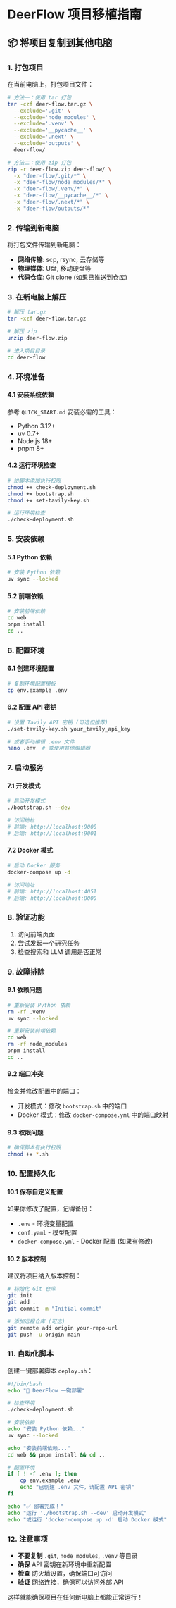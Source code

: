 # DeerFlow 项目移植指南

## 📦 将项目复制到其他电脑

### 1. 打包项目

在当前电脑上，打包项目文件：

```bash
# 方法一：使用 tar 打包
tar -czf deer-flow.tar.gz \
  --exclude='.git' \
  --exclude='node_modules' \
  --exclude='.venv' \
  --exclude='__pycache__' \
  --exclude='.next' \
  --exclude='outputs' \
  deer-flow/

# 方法二：使用 zip 打包
zip -r deer-flow.zip deer-flow/ \
  -x "deer-flow/.git/*" \
  -x "deer-flow/node_modules/*" \
  -x "deer-flow/.venv/*" \
  -x "deer-flow/__pycache__/*" \
  -x "deer-flow/.next/*" \
  -x "deer-flow/outputs/*"
```

### 2. 传输到新电脑

将打包文件传输到新电脑：

- **网络传输**: scp, rsync, 云存储等
- **物理媒体**: U盘, 移动硬盘等
- **代码仓库**: Git clone (如果已推送到仓库)

### 3. 在新电脑上解压

```bash
# 解压 tar.gz
tar -xzf deer-flow.tar.gz

# 解压 zip
unzip deer-flow.zip

# 进入项目目录
cd deer-flow
```

### 4. 环境准备

#### 4.1 安装系统依赖

参考 `QUICK_START.md` 安装必需的工具：
- Python 3.12+
- uv 0.7+
- Node.js 18+
- pnpm 8+

#### 4.2 运行环境检查

```bash
# 给脚本添加执行权限
chmod +x check-deployment.sh
chmod +x bootstrap.sh
chmod +x set-tavily-key.sh

# 运行环境检查
./check-deployment.sh
```

### 5. 安装依赖

#### 5.1 Python 依赖

```bash
# 安装 Python 依赖
uv sync --locked
```

#### 5.2 前端依赖

```bash
# 安装前端依赖
cd web
pnpm install
cd ..
```

### 6. 配置环境

#### 6.1 创建环境配置

```bash
# 复制环境配置模板
cp env.example .env
```

#### 6.2 配置 API 密钥

```bash
# 设置 Tavily API 密钥 (可选但推荐)
./set-tavily-key.sh your_tavily_api_key

# 或者手动编辑 .env 文件
nano .env  # 或使用其他编辑器
```

### 7. 启动服务

#### 7.1 开发模式

```bash
# 启动开发模式
./bootstrap.sh --dev

# 访问地址
# 前端: http://localhost:9000
# 后端: http://localhost:9001
```

#### 7.2 Docker 模式

```bash
# 启动 Docker 服务
docker-compose up -d

# 访问地址
# 前端: http://localhost:4051
# 后端: http://localhost:8000
```

### 8. 验证功能

1. 访问前端页面
2. 尝试发起一个研究任务
3. 检查搜索和 LLM 调用是否正常

### 9. 故障排除

#### 9.1 依赖问题

```bash
# 重新安装 Python 依赖
rm -rf .venv
uv sync --locked

# 重新安装前端依赖
cd web
rm -rf node_modules
pnpm install
cd ..
```

#### 9.2 端口冲突

检查并修改配置中的端口：
- 开发模式：修改 `bootstrap.sh` 中的端口
- Docker 模式：修改 `docker-compose.yml` 中的端口映射

#### 9.3 权限问题

```bash
# 确保脚本有执行权限
chmod +x *.sh
```

### 10. 配置持久化

#### 10.1 保存自定义配置

如果你修改了配置，记得备份：
- `.env` - 环境变量配置
- `conf.yaml` - 模型配置
- `docker-compose.yml` - Docker 配置 (如果有修改)

#### 10.2 版本控制

建议将项目纳入版本控制：

```bash
# 初始化 Git 仓库
git init
git add .
git commit -m "Initial commit"

# 添加远程仓库 (可选)
git remote add origin your-repo-url
git push -u origin main
```

### 11. 自动化脚本

创建一键部署脚本 `deploy.sh`：

```bash
#!/bin/bash
echo "🚀 DeerFlow 一键部署"

# 检查环境
./check-deployment.sh

# 安装依赖
echo "安装 Python 依赖..."
uv sync --locked

echo "安装前端依赖..."
cd web && pnpm install && cd ..

# 配置环境
if [ ! -f .env ]; then
    cp env.example .env
    echo "已创建 .env 文件，请配置 API 密钥"
fi

echo "✅ 部署完成！"
echo "运行 './bootstrap.sh --dev' 启动开发模式"
echo "或运行 'docker-compose up -d' 启动 Docker 模式"
```

### 12. 注意事项

- **不要复制** `.git`, `node_modules`, `.venv` 等目录
- **确保** API 密钥在新环境中重新配置
- **检查** 防火墙设置，确保端口可访问
- **验证** 网络连接，确保可以访问外部 API

这样就能确保项目在任何新电脑上都能正常运行！ 